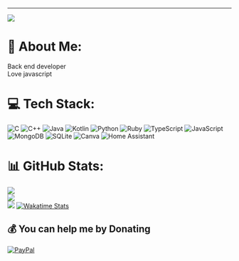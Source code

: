 ---
[![](https://visitcount.itsvg.in/api?id=VexyPT&icon=6&color=11)](https://visitcount.itsvg.in)

# 💫 About Me:
Back end developer<br>Love javascript <br>


# 💻 Tech Stack:
![C](https://img.shields.io/badge/c-%2300599C.svg?style=for-the-badge&logo=c&logoColor=white) ![C++](https://img.shields.io/badge/c++-%2300599C.svg?style=for-the-badge&logo=c%2B%2B&logoColor=white) ![Java](https://img.shields.io/badge/java-%23ED8B00.svg?style=for-the-badge&logo=openjdk&logoColor=white) ![Kotlin](https://img.shields.io/badge/kotlin-%237F52FF.svg?style=for-the-badge&logo=kotlin&logoColor=white) ![Python](https://img.shields.io/badge/python-3670A0?style=for-the-badge&logo=python&logoColor=ffdd54) ![Ruby](https://img.shields.io/badge/ruby-%23CC342D.svg?style=for-the-badge&logo=ruby&logoColor=white) ![TypeScript](https://img.shields.io/badge/typescript-%23007ACC.svg?style=for-the-badge&logo=typescript&logoColor=white) ![JavaScript](https://img.shields.io/badge/javascript-%23323330.svg?style=for-the-badge&logo=javascript&logoColor=%23F7DF1E) ![MongoDB](https://img.shields.io/badge/MongoDB-%234ea94b.svg?style=for-the-badge&logo=mongodb&logoColor=white) ![SQLite](https://img.shields.io/badge/sqlite-%2307405e.svg?style=for-the-badge&logo=sqlite&logoColor=white) ![Canva](https://img.shields.io/badge/Canva-%2300C4CC.svg?style=for-the-badge&logo=Canva&logoColor=white) ![Home Assistant](https://img.shields.io/badge/home%20assistant-%2341BDF5.svg?style=for-the-badge&logo=home-assistant&logoColor=white)
# 📊 GitHub Stats:
![](https://github-readme-stats.vercel.app/api?username=VexyPT&theme=dark&hide_border=false&include_all_commits=true&count_private=true)<br/>
![](https://github-readme-streak-stats.herokuapp.com/?user=VexyPT&theme=dark&hide_border=false)<br/>
![](https://github-readme-stats.vercel.app/api/top-langs/?username=VexyPT&theme=dark&hide_border=false&include_all_commits=true&count_private=true&layout=compact)
[![Wakatime Stats](https://github-readme-stats.vercel.app/api/wakatime?username=VexyPT&show_icons=true&layout=compact&theme=tokyonight&langs_count=10)](https://github.com/VexyPT)

  ## 💰 You can help me by Donating
  [![PayPal](https://img.shields.io/badge/PayPal-00457C?style=for-the-badge&logo=paypal&logoColor=white)](https://paypal.me/danielfilipe17) 
